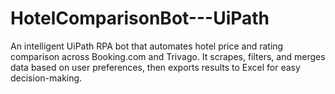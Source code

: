 # HotelComparisonBot---UiPath
An intelligent UiPath RPA bot that automates hotel price and rating comparison across Booking.com and Trivago. It scrapes, filters, and merges data based on user preferences, then exports results to Excel for easy decision-making.
